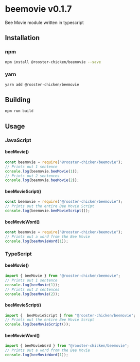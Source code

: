 # beemovie v0.1.7
Bee Movie module written in typescript

## Installation

### npm

```sh
npm install @rooster-chicken/beemovie --save
```

### yarn

```sh
yarn add @rooster-chicken/beemovie
```

## Building

```sh
npm run build
```

## Usage

### JavaScript

#### beeMovie()

```javascript
const beemovie = require("@rooster-chicken/beemovie");
// Prints out 1 sentence
console.log(beemovie.beeMovie(1));
// Prints out 2 sentences
console.log(beemovie.beeMovie(2));
```

#### beeMovieScript()

```javascript
const beemovie = require("@rooster-chicken/beemovie");
// Prints out the entire Bee Movie Script
console.log(beemovie.beeMovieScript());
```

#### beeMovieWord()

```javascript
const beemovie = require("@rooster-chicken/beemovie");
// Prints out a word from the Bee Movie
console.log(beeMovieWord(1));
```

### TypeScript

#### beeMovie()

```typescript
import { beeMovie } from "@rooster-chicken/beemovie";
// Prints out 1 sentence
console.log(beeMovie(1));
// Prints out 2 sentences
console.log(beeMovie(2));
```

#### beeMovieScript()

```typescript
import {  beeMovieScript } from "@rooster-chicken/beemovie";
// Prints out the entire Bee Movie Script
console.log(beeMovieScript());
```

#### beeMovieWord()

```typescript
import { beeMovieWord } from "@rooster-chicken/beemovie";
// Prints out a word from the Bee Movie
console.log(beeMovieWord(1));
```
